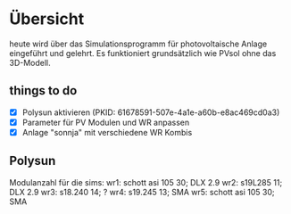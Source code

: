 # Übersicht
heute wird über das Simulationsprogramm für photovoltaische Anlage eingeführt und gelehrt.
Es funktioniert grundsätzlich wie PVsol ohne das 3D-Modell.

## things to do
- [x] Polysun aktivieren (PKID: 61678591-507e-4a1e-a60b-e8ac469cd0a3)
- [x] Parameter für PV Modulen und WR anpassen
- [x] Anlage "sonnja" mit verschiedene WR Kombis 

## Polysun
Modulanzahl für die sims:
wr1: schott asi 105 30; DLX 2.9
wr2: s19L285 11; DLX 2.9
wr3: s18.240 14; ?
wr4: s19.245 13; SMA
wr5: schott asi 105 30; SMA